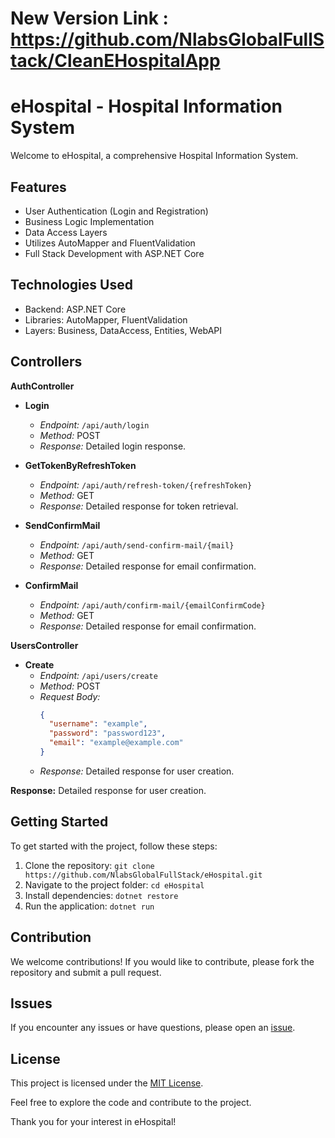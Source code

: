 # New Version Link : https://github.com/NlabsGlobalFullStack/CleanEHospitalApp
# eHospital - Hospital Information System

Welcome to eHospital, a comprehensive Hospital Information System.

## Features
- User Authentication (Login and Registration)
- Business Logic Implementation
- Data Access Layers
- Utilizes AutoMapper and FluentValidation
- Full Stack Development with ASP.NET Core

## Technologies Used
- Backend: ASP.NET Core
- Libraries: AutoMapper, FluentValidation
- Layers: Business, DataAccess, Entities, WebAPI

## Controllers

**AuthController**

- **Login**
  - *Endpoint:* `/api/auth/login`
  - *Method:* POST
  - *Response:* Detailed login response.

- **GetTokenByRefreshToken**
  - *Endpoint:* `/api/auth/refresh-token/{refreshToken}`
  - *Method:* GET
  - *Response:* Detailed response for token retrieval.

- **SendConfirmMail**
  - *Endpoint:* `/api/auth/send-confirm-mail/{mail}`
  - *Method:* GET
  - *Response:* Detailed response for email confirmation.

- **ConfirmMail**
  - *Endpoint:* `/api/auth/confirm-mail/{emailConfirmCode}`
  - *Method:* GET
  - *Response:* Detailed response for email confirmation.

**UsersController**

- **Create**
  - *Endpoint:* `/api/users/create`
  - *Method:* POST
  - *Request Body:*
    ```json
    {
      "username": "example",
      "password": "password123",
      "email": "example@example.com"
    }
    ```
  - *Response:* Detailed response for user creation.

**Response:** Detailed response for user creation.

## Getting Started
To get started with the project, follow these steps:

1. Clone the repository: `git clone https://github.com/NlabsGlobalFullStack/eHospital.git`
2. Navigate to the project folder: `cd eHospital`
3. Install dependencies: `dotnet restore`
4. Run the application: `dotnet run`

## Contribution
We welcome contributions! If you would like to contribute, please fork the repository and submit a pull request.

## Issues
If you encounter any issues or have questions, please open an [issue](https://github.com/NlabsGlobalFullStack/eHospital/issues).

## License
This project is licensed under the [MIT License](LICENSE).

Feel free to explore the code and contribute to the project.

Thank you for your interest in eHospital!
